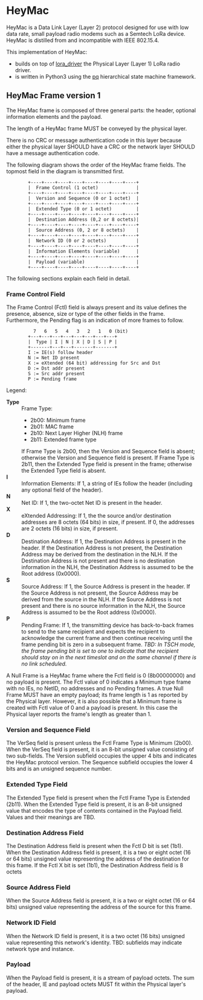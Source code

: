 # HeyMac

HeyMac is a Data Link Layer (Layer 2) protocol designed for use with
low data rate, small payload radio modems such as a Semtech LoRa device.
HeyMac is distilled from and incompatible with IEEE 802.15.4.

This implementation of HeyMac:
* builds on top of [lora_driver](https://github.com/dwhall/lora_driver)
  the Physical Layer (Layer 1) LoRa radio driver.
* is written in Python3 using the [pq](https://github.com/dwhall/pq)
  hierarchical state machine framework.

## HeyMac Frame version 1

The HeyMac frame is composed of three general parts: the header,
optional information elements and the payload.

The length of a HeyMac frame MUST be conveyed by the physical layer.

There is no CRC or message authentication code in this layer
because either the physical layer SHOULD have a CRC or
the network layer SHOULD have a message authentication code.

The following diagram shows the order of the HeyMac frame fields.
The topmost field in the diagram is transmitted first.

```
        +----+----+----+----+----+----+----+----+
        |  Frame Control (1 octet)              |
        +----+----+----+----+----+----+----+----+
        |  Version and Sequence (0 or 1 octet)  |
        +----+----+----+----+----+----+----+----+
        |  Extended Type (0 or 1 octet)         |
        +----+----+----+----+----+----+----+----+
        |  Destination Address (0,2 or 8 octets)|
        +----+----+----+----+----+----+----+----+
        |  Source Address (0, 2 or 8 octets)    |
        +----+----+----+----+----+----+----+----+
        |  Network ID (0 or 2 octets)           |
        +----+----+----+----+----+----+----+----+
        |  Information Elements (variable)      |
        +----+----+----+----+----+----+----+----+
        |  Payload (variable)                   |
        +----+----+----+----+----+----+----+----+
```

The following sections explain each field in detail.


### Frame Control Field

The Frame Control (Fctl) field is always present and its value defines
the presence, absence, size or type of the other fields in the frame.
Furthermore, the Pending flag is an indication of more frames to follow.

```
          7   6   5   4   3   2   1   0 (bit)
        +---+---+---+---+---+---+---+---+
        |  Type | I | N | X | D | S | P |
        +-------+---+---+-------+-------+
        I := IE(s) follow header
        N := Net ID present
        X := eXtended (64 bit) addressing for Src and Dst
        D := Dst addr present
        S := Src addr present
        P := Pending frame
```

Legend:

<dl>
  <dt><strong>Type</strong></dt>
  <dd>Frame Type:
    <ul>
    <li>2b00: Minimum frame</li>
    <li>2b01: MAC frame</li>
    <li>2b10: Next Layer Higher (NLH) frame</li>
    <li>2b11: Extended frame type</li>
    </ul>
    If Frame Type is 2b00, then the Version and Sequence field is absent;
    otherwise the Version and Sequence field is present.
    If Frame Type is 2b11, then the Extended Type field is present in the frame;
    otherwise the Extended Type field is absent.
  </dd>

  <dt><strong>I</strong></dt>
  <dd>Information Elements:  If 1, a string of IEs follow the header
  (including any optional field of the header).
  </dd>

  <dt><strong>N</strong></dt>
  <dd>Net ID:  If 1, the two-octet Net ID is present in the header.
  </dd>

  <dt><strong>X</strong></dt>
  <dd>eXtended Addressing:  If 1, the the source and/or destination addresses
  are 8 octets (64 bits) in size, if present.
  If 0, the addresses are 2 octets (16 bits) in size, if present.
  </dd>

  <dt><strong>D</strong></dt>
  <dd>Destination Address:  If 1, the Destination Address is present in the header.
  If the Destination Address is not present, the Destination Address may be derived
  from the destination in the NLH.
  If the Destination Address is not present and there is no destination information
  in the NLH, the Destination Address is assumed to be the Root address (0x0000).
  </dd>

  <dt><strong>S</strong></dt>
  <dd>Source Address:  If 1, the Source Address is present in the header.
  If the Source Address is not present, the Source Address may be derived
  from the source in the NLH.
  If the Source Address is not present and there is no source information
  in the NLH, the Source Address is assumed to be the Root address (0x0000).
  </dd>

  <dt><strong>P</strong></dt>
  <dd>Pending Frame:  If 1, the transmitting device has back-to-back frames
  to send to the same recipient and expects the recipient to acknowledge the
  current frame and then continue receiving until the frame pending bit is zero
  in a subsequent frame.
  <i>TBD: In TSCH mode, the frame pending bit is set to one to indicate
  that the recipient should stay on in the next timeslot and on the same channel
  if there is no link scheduled.</i>
  </dd>
</dl>

A Null Frame is a HeyMac frame where the Fctl field is 0 (8b00000000)
and no payload is present.  The Fctl value of 0 indicates a Minimum type frame
with no IEs, no NetID, no addresses and no Pending frames.
A true Null Frame MUST have an empty payload;
its frame length is 1 as reported by the Physical layer.
However, it is also possible that a Minimum frame is created
with Fctl value of 0 and a payload is present.
In this case the Physical layer reports the frame's length
as greater than 1.

### Version and Sequence Field

The VerSeq field is present unless the Fctl Frame Type is Minimum (2b00).
When the VerSeq field is present, it is an 8-bit unsigned value
consisting of two sub-fields.
The Version subfield occupies the upper 4 bits and indicates the HeyMac protocol version.
The Sequence subfield occupies the lower 4 bits and is an unsigned sequence number.

### Extended Type Field

The Extended Type field is present when the Fctl Frame Type is Extended (2b11).
When the Extended Type field is present, it is an 8-bit unsigned value
that encodes the type of contents contained in the Payload field.
Values and their meanings are TBD.

### Destination Address Field

The Destination Address field is present when the Fctl D bit is set (1b1).
When the Destination Address field is present, it is a two or eight octet (16 or 64 bits)
unsigned value representing the address of the destination for this frame.
If the Fctl X bit is set (1b1), the Destination Address field is 8 octets

### Source Address Field

When the Source Address field is present, it is a two or eight octet (16 or 64 bits)
unsigned value representing the address of the source for this frame.

### Network ID Field

When the Network ID field is present, it is a two octet (16 bits) unsigned value
representing this network's identity.
TBD: subfields may indicate network type and instance.

### Payload

When the Payload field is present, it is a stream of payload octets.
The sum of the header, IE and payload octets MUST fit within the Physical layer's payload.
